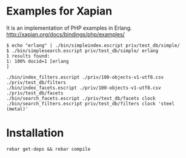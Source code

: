 Examples for Xapian
===================

It is an implementation of PHP examples in Erlang.
http://xapian.org/docs/bindings/php/examples/

```shell
$ echo "erlang" | ./bin/simpleindex.escript priv/test_db/simple/
$ ./bin/simplesearch.escript priv/test_db/simple/ erlang
1 results found:
1: 100% docid=1 [erlang
]

```


```shell
./bin/index_filters.escript ./priv/100-objects-v1-utf8.csv ./priv/test_db/filters 
./bin/index_facets.escript ./priv/100-objects-v1-utf8.csv ./priv/test_db/facets
./bin/search_facets.escript ./priv/test_db/facets clock
./bin/search_filters.escript priv/test_db/filters clock 'steel (metal)' 
```

Installation
============

```shell
rebar get-deps && rebar compile
```
